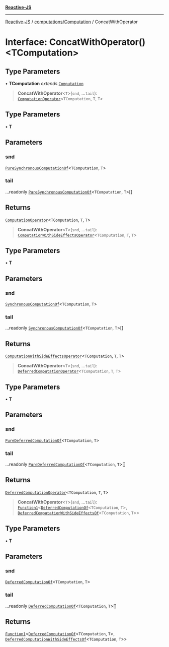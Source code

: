 [**Reactive-JS**](../../../README.md)

***

[Reactive-JS](../../../README.md) / [computations/Computation](../README.md) / ConcatWithOperator

# Interface: ConcatWithOperator()\<TComputation\>

## Type Parameters

• **TComputation** *extends* [`Computation`](../../type-aliases/Computation.md)

> **ConcatWithOperator**\<`T`\>(`snd`, ...`tail`): [`ComputationOperator`](../../type-aliases/ComputationOperator.md)\<`TComputation`, `T`, `T`\>

## Type Parameters

• **T**

## Parameters

### snd

[`PureSynchronousComputationOf`](../../type-aliases/PureSynchronousComputationOf.md)\<`TComputation`, `T`\>

### tail

...readonly [`PureSynchronousComputationOf`](../../type-aliases/PureSynchronousComputationOf.md)\<`TComputation`, `T`\>[]

## Returns

[`ComputationOperator`](../../type-aliases/ComputationOperator.md)\<`TComputation`, `T`, `T`\>

> **ConcatWithOperator**\<`T`\>(`snd`, ...`tail`): [`ComputationWithSideEffectsOperator`](../../type-aliases/ComputationWithSideEffectsOperator.md)\<`TComputation`, `T`, `T`\>

## Type Parameters

• **T**

## Parameters

### snd

[`SynchronousComputationOf`](../../type-aliases/SynchronousComputationOf.md)\<`TComputation`, `T`\>

### tail

...readonly [`SynchronousComputationOf`](../../type-aliases/SynchronousComputationOf.md)\<`TComputation`, `T`\>[]

## Returns

[`ComputationWithSideEffectsOperator`](../../type-aliases/ComputationWithSideEffectsOperator.md)\<`TComputation`, `T`, `T`\>

> **ConcatWithOperator**\<`T`\>(`snd`, ...`tail`): [`DeferredComputationOperator`](../../type-aliases/DeferredComputationOperator.md)\<`TComputation`, `T`, `T`\>

## Type Parameters

• **T**

## Parameters

### snd

[`PureDeferredComputationOf`](../../type-aliases/PureDeferredComputationOf.md)\<`TComputation`, `T`\>

### tail

...readonly [`PureDeferredComputationOf`](../../type-aliases/PureDeferredComputationOf.md)\<`TComputation`, `T`\>[]

## Returns

[`DeferredComputationOperator`](../../type-aliases/DeferredComputationOperator.md)\<`TComputation`, `T`, `T`\>

> **ConcatWithOperator**\<`T`\>(`snd`, ...`tail`): [`Function1`](../../../functions/type-aliases/Function1.md)\<[`DeferredComputationOf`](../../type-aliases/DeferredComputationOf.md)\<`TComputation`, `T`\>, [`DeferredComputationWithSideEffectsOf`](../../type-aliases/DeferredComputationWithSideEffectsOf.md)\<`TComputation`, `T`\>\>

## Type Parameters

• **T**

## Parameters

### snd

[`DeferredComputationOf`](../../type-aliases/DeferredComputationOf.md)\<`TComputation`, `T`\>

### tail

...readonly [`DeferredComputationOf`](../../type-aliases/DeferredComputationOf.md)\<`TComputation`, `T`\>[]

## Returns

[`Function1`](../../../functions/type-aliases/Function1.md)\<[`DeferredComputationOf`](../../type-aliases/DeferredComputationOf.md)\<`TComputation`, `T`\>, [`DeferredComputationWithSideEffectsOf`](../../type-aliases/DeferredComputationWithSideEffectsOf.md)\<`TComputation`, `T`\>\>
